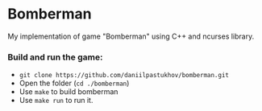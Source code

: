 # Bomberman
My implementation of game "Bomberman" using C++ and ncurses library.

### Build and run the game:
- `git clone https://github.com/daniilpastukhov/bomberman.git`
- Open the folder (`cd ./bomberman`)
- Use `make` to build bomberman
- Use `make run` to run it.
